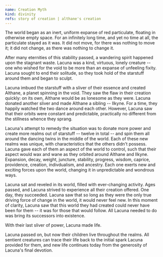```yaml
---
name: Creation Myth
kind: divinity
refs: story of creation | althane's creation
---
```


The world began as an inert, uniform expanse of red particulate, floating in otherwise empty space. For an infinitely long time, and yet no time at all, the particulate stayed as it was. It did not move, for there was nothing to move it; it did not change, as there was nothing to change it.

After many eternities of this stability passed, a wandering spirit happened upon the stagnant waste. Lacuna was a kind, virtuous, lonely creature -- one who wished for the void to be more than an expanse of unfeeling fixity. Lacuna sought to end their solitude, so they took hold of the starstuff around them and began to sculpt.

Lacuna imbued the starstuff with a sliver of their essence and created Althane, a planet spinning in the void. They saw the flaw in their creation quickly: on its own, Althane would be as lonesome as they were. Lacuna donated another sliver and made Althane a sibling -- Ilkyne. For a time, they happily watched the two dance around each other. However, Lacuna saw that their orbits were constant and predictable, practically no different from the stillness whence they sprang.

Lacuna's attempt to remedy the situation was to donate more power and create more realms out of starstuff -- twelve in total -- and spin them all around the dancing twins in the middle of the world. Each of these new realms was unique, with characteristics that the others didn't possess. Lacuna gave each of them an aspect of the world to control, such that their aspect would wax and wane as they orbited around Althane and Ilkyne. Expansion, decay, weight, juncture, stability, progress, wisdom, caprice, providence, creation, indivdualism, and ancestry. Each one exerts new and exciting forces upon the world, changing it in unpredictable and wondrous ways.

Lacuna sat and reveled in its world, filled with ever-changing activity. Ages passed, and Lacuna strived to experience all their creation offered. One day, they succeeded. Lacuna saw that so long as they were the only true driving force of change in the world, it would never feel new. In this moment of clarity, Lacuna saw that this world they had created could never have been for them -- it was for those that would follow. All Lacuna needed to do was bring its successors into existence.

With their last sliver of power, Lacuna made life.

Lacuna passed on, but now their children live throughout the realms. All sentient creatures can trace their life back to the initial spark Lacuna provided for them, and new life continues today from the generosity of Lacuna's final devotion.
